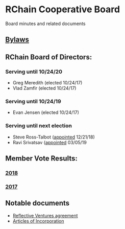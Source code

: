 # RChain Cooperative Board
Board minutes and related documents

## [Bylaws](Bylaws.md)

## RChain Board of Directors:
### Serving until 10/24/20
 - Greg Meredith (elected 10/24/17)
 - Vlad Zamfir (elected 10/24/17)
### Serving until 10/24/19
 - Evan Jensen (elected 10/24/17)
### Serving until next election
 - Steve Ross-Talbot ([appointed](2018/12-21/20181221%20Board%20Resolution%20-%20Board%20Meeting%2012-21-18.pdf) 12/21/18)
 - Ravi Srivatsav ([appointed](https://github.com/rchain/board/blob/master/2019/03-05/Board%20Resolution%20-%20Board%20Meeting%2003-05-19.pdf) 03/05/19
## Member Vote Results:
### [2018](2018/11-06/2018%20Election%20Results.pdf)
### [2017](2017/11-14/Meeting%20Minutes.pdf)

## Notable documents
 - [Reflective Ventures agreement](2018/01-05/RChain%20Ventures%20Agreement%20FINAL.pdf)
 - [Articles of Incorporation](2017/01-10/RChain%20Cooperative%20-%20Articles%20of%20Incorporation%20with%20RA.pdf)
